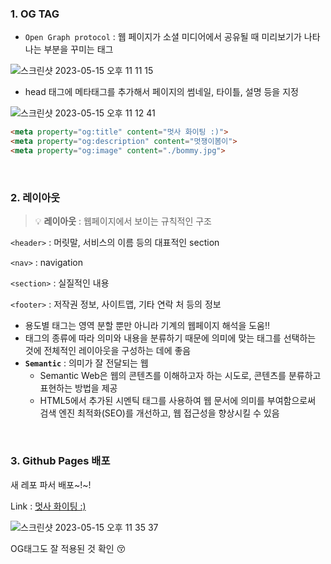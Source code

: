 ### 1. OG TAG

- `Open Graph protocol` : 웹 페이지가 소셜 미디어에서 공유될 때 미리보기가 나타나는 부분을 꾸미는 태그

![스크린샷 2023-05-15 오후 11 11 15](https://github.com/InKyungWoo/Likelion-11th/assets/102344718/fff77b4a-4164-464a-aa4e-ff8a907b9aea)


- head 태그에 메타태그를 추가해서 페이지의 썸네일, 타이틀, 설명 등을 지정

![스크린샷 2023-05-15 오후 11 12 41](https://github.com/InKyungWoo/Likelion-11th/assets/102344718/1ea294ae-e598-4bdb-9d34-073f6b34ce88)


```html
<meta property="og:title" content="멋사 화이팅 :)">
<meta property="og:description" content="멋쟁이봄이">
<meta property="og:image" content="./bommy.jpg">
```

<br>

### 2. 레이아웃

> 💡 **레이아웃** : 웹페이지에서 보이는 규칙적인 구조

`<header>` : 머릿말, 서비스의 이름 등의 대표적인 section

`<nav>` : navigation

`<section>` : 실질적인 내용

`<footer>` : 저작권 정보, 사이트맵, 기타 연락 처 등의 정보

- 용도별 태그는 영역 분할 뿐만 아니라 기계의 웹페이지 해석을 도움!!
- 태그의 종류에 따라 의미와 내용을 분류하기 때문에 의미에 맞는 태그를 선택하는 것에 전체적인 레이아웃을 구성하는 데에 좋음
- **`Semantic`** : 의미가 잘 전달되는 웹
    - Semantic Web은 웹의 콘텐츠를 이해하고자 하는 시도로, 콘텐츠를 분류하고 표현하는 방법을 제공
    - HTML5에서 추가된 시멘틱 태그를 사용하여 웹 문서에 의미를 부여함으로써 검색 엔진 최적화(SEO)를 개선하고, 웹 접근성을 향상시킬 수 있음

<br>

### 3. **Github Pages 배포**

새 레포 파서 배포~!~!

Link : [멋사 화이팅 :)](https://inkyungwoo.github.io/)

![스크린샷 2023-05-15 오후 11 35 37](https://github.com/InKyungWoo/Likelion-11th/assets/102344718/35c496ec-9cc3-4e4d-a88f-70cb9fb02101)


OG태그도 잘 적용된 것 확인 😚
